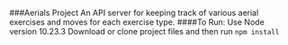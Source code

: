 ###Aerials Project
An API server for keeping track of various aerial exercises and moves for each exercise type. 
####To Run: 
Use Node version 10.23.3
Download or clone project files and then run `npm install`
